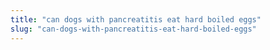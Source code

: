 ```yaml
---
title: "can dogs with pancreatitis eat hard boiled eggs"
slug: "can-dogs-with-pancreatitis-eat-hard-boiled-eggs"
---
```


